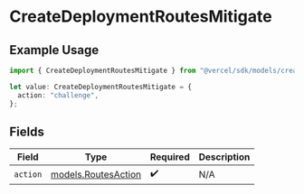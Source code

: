 # CreateDeploymentRoutesMitigate

## Example Usage

```typescript
import { CreateDeploymentRoutesMitigate } from "@vercel/sdk/models/createdeploymentop.js";

let value: CreateDeploymentRoutesMitigate = {
  action: "challenge",
};
```

## Fields

| Field                                            | Type                                             | Required                                         | Description                                      |
| ------------------------------------------------ | ------------------------------------------------ | ------------------------------------------------ | ------------------------------------------------ |
| `action`                                         | [models.RoutesAction](../models/routesaction.md) | :heavy_check_mark:                               | N/A                                              |